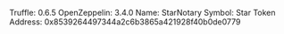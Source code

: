 Truffle: 0.6.5
OpenZeppelin: 3.4.0
Name: StarNotary
Symbol: Star
Token Address: 0x8539264497344a2c6b3865a421928f40b0de0779
